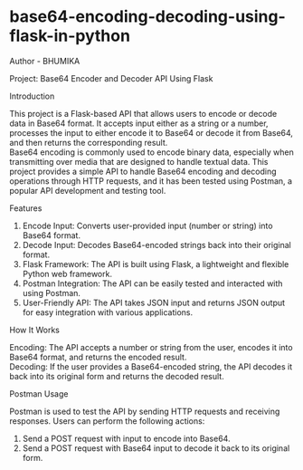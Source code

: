 # base64-encoding-decoding-using-flask-in-python
Author - BHUMIKA
<br>


Project: Base64 Encoder and Decoder API Using Flask

Introduction
<br>

This project is a Flask-based API that allows users to encode or decode data in Base64 format. It accepts input either as a string or a number, processes the input to either encode it to Base64 or decode it from Base64, and then returns the corresponding result.
<br>
Base64 encoding is commonly used to encode binary data, especially when transmitting over media that are designed to handle textual data. This project provides a simple API to handle Base64 encoding and decoding operations through HTTP requests, and it has been tested using Postman, a popular API development and testing tool.


Features
<br>
1. Encode Input: Converts user-provided input (number or string) into Base64 format.
2. Decode Input: Decodes Base64-encoded strings back into their original format.
3. Flask Framework: The API is built using Flask, a lightweight and flexible Python web framework.
4. Postman Integration: The API can be easily tested and interacted with using Postman.
5. User-Friendly API: The API takes JSON input and returns JSON output for easy integration with various applications.

How It Works
<br>

Encoding: The API accepts a number or string from the user, encodes it into Base64 format, and returns the encoded result.
<br>
Decoding: If the user provides a Base64-encoded string, the API decodes it back into its original form and returns the decoded result.


Postman Usage
<br>

Postman is used to test the API by sending HTTP requests and receiving responses. Users can perform the following actions:

1. Send a POST request with input to encode into Base64.
2. Send a POST request with Base64 input to decode it back to its original form.


